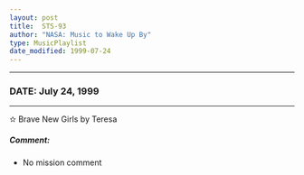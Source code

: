 ```yaml
---
layout: post
title:  STS-93
author: "NASA: Music to Wake Up By"
type: MusicPlaylist
date_modified: 1999-07-24
---
```


----
### DATE: July 24, 1999
----
✫ Brave New Girls by Teresa

##### Comment:
* No mission comment
